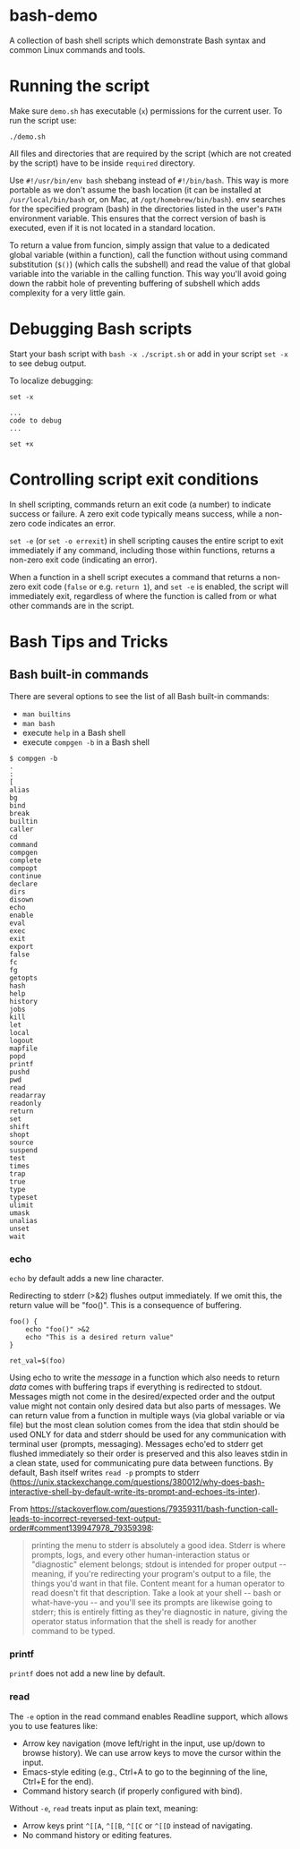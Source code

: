 # bash-demo
A collection of bash shell scripts which demonstrate Bash syntax and common Linux commands and tools.

# Running the script

Make sure `demo.sh` has executable (`x`) permissions for the current user.
To run the script use:
```
./demo.sh
```

All files and directories that are required by the script (which are not created by the script) have to be inside `required` directory.

Use `#!/usr/bin/env bash` shebang instead of `#!/bin/bash`. This way is more portable as we don't assume the bash location (it can be installed at `/usr/local/bin/bash` or, on Mac, at `/opt/homebrew/bin/bash`). env searches for the specified program (bash) in the directories listed in the user's `PATH` environment variable. This ensures that the correct version of bash is executed, even if it is not located in a standard location.

To return a value from funcion, simply assign that value to a dedicated global variable (within a function), call the function without using command substitution (`$()`) (which calls the subshell) and read the value of that global variable into the variable in the calling function. This way you'll avoid going down the rabbit hole of preventing buffering of subshell which adds complexity for a very little gain.

# Debugging Bash scripts

Start your bash script with `bash -x ./script.sh` or add in your script `set -x` to see debug output.

To localize debugging:
```
set -x

...
code to debug
...

set +x
```

# Controlling script exit conditions

In shell scripting, commands return an exit code (a number) to indicate success or failure. A zero exit code typically means success, while a non-zero code indicates an error.

`set -e` (or `set -o errexit`) in shell scripting causes the entire script to exit immediately if any command, including those within functions, returns a non-zero exit code (indicating an error).

When a function in a shell script executes a command that returns a non-zero exit code (`false` or e.g. `return 1`), and `set -e` is enabled, the script will immediately exit, regardless of where the function is called from or what other commands are in the script.


# Bash Tips and Tricks

## Bash built-in commands

There are several options to see the list of all Bash built-in commands:
* `man builtins`
* `man bash`
* execute `help` in a Bash shell
* execute `compgen -b` in a Bash shell


```
$ compgen -b
.
:
[
alias
bg
bind
break
builtin
caller
cd
command
compgen
complete
compopt
continue
declare
dirs
disown
echo
enable
eval
exec
exit
export
false
fc
fg
getopts
hash
help
history
jobs
kill
let
local
logout
mapfile
popd
printf
pushd
pwd
read
readarray
readonly
return
set
shift
shopt
source
suspend
test
times
trap
true
type
typeset
ulimit
umask
unalias
unset
wait
```

### echo

`echo` by default adds a new line character.

Redirecting to stderr (>&2) flushes output immediately. If we omit this, the return value will be "foo()". This is a consequence of buffering.
```
foo() {
    echo "foo()" >&2
    echo "This is a desired return value"
}

ret_val=$(foo)
```

Using echo to write the _message_ in a function which also needs to return _data_ comes with buffering traps if everything is redirected to stdout. Messages migth not come in the desired/expected order and the output value might not contain only desired data but also parts of messages. We can return value from a function in multiple ways (via global variable or via file) but the most clean solution comes from the idea that stdin should be used ONLY for data and stderr should be used for any communication with terminal user (prompts, messaging). Messages echo'ed to stderr get flushed immediately so their order is preserved and this also leaves stdin in a clean state, used for communicating pure data between functions. By default, Bash itself writes `read -p` prompts to stderr (https://unix.stackexchange.com/questions/380012/why-does-bash-interactive-shell-by-default-write-its-prompt-and-echoes-its-inter).

From https://stackoverflow.com/questions/79359311/bash-function-call-leads-to-incorrect-reversed-text-output-order#comment139947978_79359398:

> printing the menu to stderr is absolutely a good idea. Stderr is where prompts, logs, and every other human-interaction status or "diagnostic" element belongs; stdout is intended for proper output -- meaning, if you're redirecting your program's output to a file, the things you'd want in that file. Content meant for a human operator to read doesn't fit that description. Take a look at your shell -- bash or what-have-you -- and you'll see its prompts are likewise going to stderr; this is entirely fitting as they're diagnostic in nature, giving the operator status information that the shell is ready for another command to be typed.

### printf

`printf` does not add a new line by default.

### read

The `-e` option in the read command enables Readline support, which allows you to use features like:

* Arrow key navigation (move left/right in the input, use up/down to browse history). We can use arrow keys to move the cursor within the input.
* Emacs-style editing (e.g., Ctrl+A to go to the beginning of the line, Ctrl+E for the end).
* Command history search (if properly configured with bind).

Without `-e`, `read` treats input as plain text, meaning:
* Arrow keys print `^[[A`, `^[[B`, `^[[C` or `^[[D` instead of navigating.
* No command history or editing features.